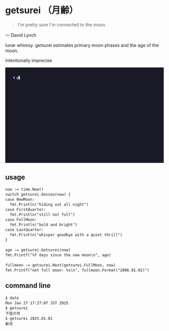 # getsurei （月齢）

> I'm pretty sure I'm connected to the moon.

ー David Lynch

lunar whimsy.
getsurei estimates primary moon phases and the age of the moon.

intentionally imprecise.

![getsurei in action](getsurei.gif)

## usage

```
now := time.Now()
switch getsurei.Gessou(now) {
case NewMoon:
  fmt.Println("hiding out all night")
case FirstQuarter:
  fmt.Println("still not full")
case FullMoon:
  fmt.Println("bold and bright")
case LastQuarter:
  fmt.Println("whisper goodbye with a quiet thrill")
}

age := getsurei.Getsurei(now)
fmt.Printf("%f days since the new moon\n", age)

fullmoon := getsurei.Next(getsurei.FullMoon, now)
fmt.Printf("net full moon: %s\n", fullmoon.Format("2006.01.02)")
```

## command line

```
$ date
Mon Jan 27 17:27:07 JST 2025
$ getsurei
下弦の月
$ getsurei 2025.01.01
新月
```

